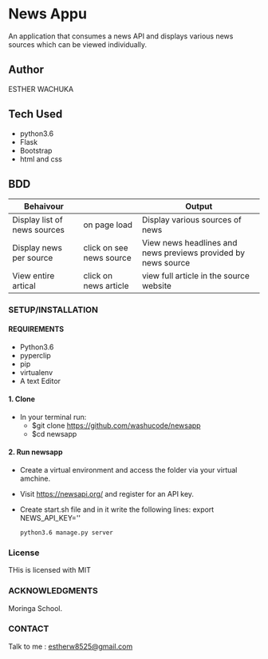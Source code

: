 # News Appu
An application that consumes a news API and displays various news sources which can be viewed individually.

## Author
ESTHER WACHUKA

## Tech Used
 * python3.6
 * Flask
 * Bootstrap
 * html and css

## BDD
| Behaivour           |           |   Output        |
|--------------------|------------|-----------------|
| Display list of news sources | on page load|Display various sources of news|
| Display news per source| click on see news source|View news headlines and news previews provided by news source|
| View entire artical|click on news article| view full article in the source website|



### SETUP/INSTALLATION

#### REQUIREMENTS

* Python3.6
* pyperclip
* pip
* virtualenv
* A text  Editor
#### 1. Clone
  * In your terminal run:
    * $git clone https://github.com/washucode/newsapp
    * $cd newsapp
#### 2. Run newsapp   
   
  * Create a virtual environment and access the folder via your virtual amchine.
  * Visit https://newsapi.org/ and register for an API key.
  * Create start.sh file and in it write the following lines:
        export NEWS_API_KEY='<Your-Api-Key>'

        python3.6 manage.py server


### License
THis is licensed with MIT

### ACKNOWLEDGMENTS
 Moringa School.
 
 
### CONTACT

Talk to me : estherw8525@gmail.com
